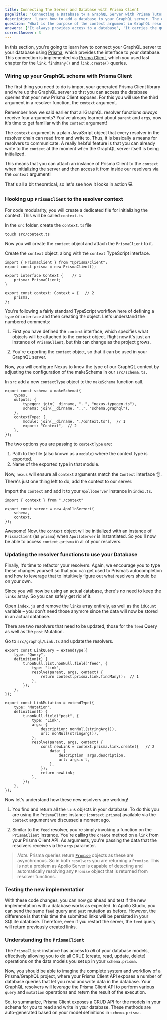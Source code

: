 ```yaml
---
title: Connecting The Server and Database with Prisma Client
pageTitle: 'Connecting a Database to a GraphQL Server with Prisma Tutorial'
description: 'Learn how to add a database to your GraphQL server. The database is accessed using Prisma Client.'
question: 'What is the purpose of the context argument in GraphQL resolvers?'
answers: ['It always provides access to a database', 'It carries the query arguments', 'It is used for authentication', 'It lets resolvers communicate with each other']
correctAnswer: 3
---
```


In this section, you're going to learn how to connect your GraphQL server to your database using [Prisma](https://www.prisma.io), which provides the interface to your database. This connection is
implemented via [Prisma Client](https://www.prisma.io/docs/reference/tools-and-interfaces/prisma-client), which you used last chapter for the `link.findMany()` and `link.create()` queries. 

### Wiring up your GraphQL schema with Prisma Client

The first thing you need to do is import your generated Prisma Client library and wire up the GraphQL server so that you can access the database queries that your new Prisma Client exposes. For this you will use the third argument in a resolver function, the `context` argument. 


Remember how we said earlier that all GraphQL resolver functions _always_ receive four arguments? You've already learned about `parent` and `args`, now it's time to get familiar with the `context` argument!

The `context` argument is a plain JavaScript object that every resolver in the resolver chain can read from and write to. Thus, it is basically a means for resolvers to communicate. A really helpful
feature is that you can already write to the `context` at the moment when the GraphQL server itself is being initialized.

This means that you can attach an instance of Prisma Client to the `context` when initializing the server and then access it from inside our resolvers via the `context` argument!

That's all a bit theoretical, so let's see how it looks in action 💻

### Hooking up `PrismaClient` to the resolver context

For code modularity, you will create a dedicated file for initializing the context. This will be called `context.ts`. 

<Instruction>

In the `src` folder, create the `context.ts` file

```bash(path=".../hackernews-typescript/")
touch src/context.ts 

```
</Instruction>

Now you will create the `context` object and attach the `PrismaClient` to it. 


<Instruction>

Create the `context` object, along with the `context` TypeScript interface. 

```typescript(path=".../hackernews-typescript/src/context.ts")
import { PrismaClient } from "@prisma/client";
export const prisma = new PrismaClient();

export interface Context {    // 1
    prisma: PrismaClient;
}

export const context: Context = {   // 2
    prisma,
};

```

</Instruction>


You're following a fairly standard TypeScript workflow here of defining a `type` or `interface` and then creating the object. Let's understand the numbered comments: 

1. First you have defined the `context` interface, which specifies what objects will be attached to the `context` object. Right now it's just an instance of `PrismaClient`, but this can change as the project grows. 

2. You're exporting the `context` object, so that it can be used in your GraphQL server. 


Now, you will configure Nexus to know the type of our GraphQL context by adjusting the configuration of the makeSchema in our `src/schema.ts.` 


<Instruction>

In `src` add a new `contextType` object to the `makeSchema` function call. 

```typescript{7-9}(path=".../hackernews-typescript/src/schema.ts")
export const schema = makeSchema({
    types,
    outputs: {
        typegen: join(__dirname, "..", "nexus-typegen.ts"), 
        schema: join(__dirname, "..", "schema.graphql"), 
    },
    contextType: {  
        module: join(__dirname, "./context.ts"),  // 1
        export: "Context",  // 2
    },
});
```

The two options you are passing to `contextType` are:

1. Path to the file (also known as a `module`) where the context type is exported.
2. Name of the exported type in that module.
                                       

Now, `nexus` will ensure all `context` arguments match the `Context` interface 👌. There's just one thing left to do, add the context to our server. 

<Instruction>           

Import the `context` and add it to your `ApolloServer` instance in `index.ts`.

```typescript{1,5}(path=".../hackernews-typescript/src/index.ts")    
import { context } from "./context";   

export const server = new ApolloServer({
    schema,
    context,    
});
```

Awesome! Now, the `context` object will be initialized with an instance of `PrismaClient` (as `prisma`) when 
`ApolloServer` is instantiated. So you'll now be able to access `context.prisma` in all of your resolvers.        


### Updating the resolver functions to use your Database

Finally, it’s time to refactor your resolvers. Again, we encourage you to type these changes yourself so that you can get used to Prisma’s autocompletion and how to leverage that to intuitively figure out what resolvers should be on your own.

Since you will now be using an actual database, there's no need to keep the `links` array. So you can safely get rid of it. 

<Instruction>

Open `index.js` and remove the `links` array entirely, as well as the `idCount` variable – you don't need those anymore since the data will now be stored in an actual database.

</Instruction>


There are two resolvers that need to be updated, those for the `feed` Query as well as the `post` Mutation. 

<Instruction> 

Go to `src/graphql/Link.ts` and update the resolvers.

```typescript{1,8,24-30}(path="../hackernews-typescript/src/graphql/Link.ts")
export const LinkQuery = extendType({
    type: "Query",
    definition(t) {
        t.nonNull.list.nonNull.field("feed", {
            type: "Link",
            resolve(parent, args, context) {  
                return context.prisma.link.findMany();  // 1
            },
        });
    },
});

export const LinkMutation = extendType({
    type: "Mutation",
    definition(t) {
        t.nonNull.field("post", {
            type: "Link",
            args: {
                description: nonNull(stringArg()),
                url: nonNull(stringArg()),
            },
            resolve(parent, args, context) { 
                const newLink = context.prisma.link.create({   // 2
                    data: {
                        description: args.description,
                        url: args.url,
                    },
                });
                return newLink;
            },
        });
    },
});

```

</Instruction>

Now let's understand how these new resolvers are working!

1. You find and return all the `link` objects in your database. To do this you are using the `PrismaClient` instance (`context.prisma`) available via the `context` argument we discussed a moment ago.

2. Similar to the `feed` resolver, you're simply invoking a function on the `PrismaClient` instance. You're calling the `create` method on a `link` from your Prisma Client API. As arguments, you're passing the data that the resolvers receive via the `args` parameter.


> *Note:* Prisma queries return [```Promise```](https://nodejs.dev/learn/understanding-javascript-promises) objects as these are asynchronous. So in both `resolvers` you are returning a `Promise`. This is not a problem as Apollo Server is capable of detecting and automatically resolving any ```Promise``` object that is returned from resolver functions. 


### Testing the new implementation

With these code changes, you can now go ahead and test if the new implementation with a database works as expected. In Apollo Studio, you can send the same `feed` query and `post` mutation as before. However, the difference is that this time the submitted links will be
persisted in your SQLite database. Therefore, even if you restart the server, the `feed` query will return previously created links.


### Understanding the `PrismaClient`


The `PrismaClient` instance has access to _all_ of your database models, effectively allowing you to do all CRUD (create, read, update, delete) operations on the data models you set up in your `schema.prisma`. 

Now, you should be able to imagine the complete system and workflow of a Prisma/GraphQL project, where your Prisma Client API exposes a number of database queries that let you read and write data in
the database. Your GraphQL resolvers will leverage the Prisma Client API to perform various `query` and `mutation` operations and return the result of the execution.

So, to summarize, Prisma Client exposes a CRUD API for the models in your schema for you to read and write in your database. These methods are auto-generated based on your model definitions in
`schema.prisma`.

